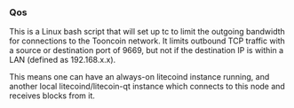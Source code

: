 ### Qos ###

This is a Linux bash script that will set up tc to limit the outgoing bandwidth for connections to the Tooncoin network. It limits outbound TCP traffic with a source or destination port of 9669, but not if the destination IP is within a LAN (defined as 192.168.x.x).

This means one can have an always-on litecoind instance running, and another local litecoind/litecoin-qt instance which connects to this node and receives blocks from it.
